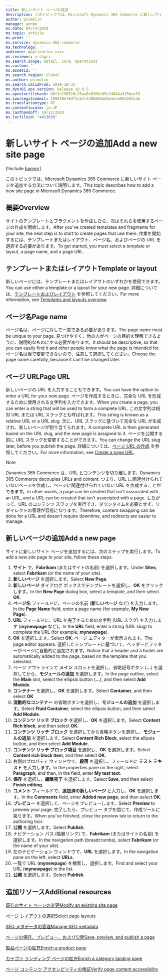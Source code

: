 ```yaml
---
title: 新しいサイト ページの追加
description: このトピックでは、Microsoft Dynamics 365 Commerce に新しいサイト ページを追加する方法について説明します。
author: psimolin
manager: annbe
ms.date: 04/14/2020
ms.topic: article
ms.prod: ''
ms.service: dynamics-365-commerce
ms.technology: ''
audience: Application user
ms.reviewer: v-chgri
ms.search.scope: Retail, Core, Operations
ms.custom: ''
ms.assetid: ''
ms.search.region: Global
ms.author: psimolin
ms.search.validFrom: 2019-10-31
ms.dyn365.ops.version: Release 10.0.5
ms.openlocfilehash: b0f1e290526c25aa6e6300c65e24044a325bee53
ms.sourcegitcommit: 199848e78df5cb7c439b001bdbe1ece963593cdb
ms.translationtype: HT
ms.contentlocale: ja-JP
ms.lasthandoff: 10/13/2020
ms.locfileid: "4413699"
---
```

# <a name="add-a-new-site-page"></a><span data-ttu-id="86674-103">新しいサイト ページの追加</span><span class="sxs-lookup"><span data-stu-id="86674-103">Add a new site page</span></span>


[!include [banner](includes/banner.md)]

<span data-ttu-id="86674-104">このトピックでは、Microsoft Dynamics 365 Commerce に新しいサイト ページを追加する方法について説明します。</span><span class="sxs-lookup"><span data-stu-id="86674-104">This topic describes how to add a new site page in Microsoft Dynamics 365 Commerce.</span></span>

## <a name="overview"></a><span data-ttu-id="86674-105">概要</span><span class="sxs-lookup"><span data-stu-id="86674-105">Overview</span></span>

<span data-ttu-id="86674-106">サイトのテンプレートとフラグメントを作成したら、次はそれらを使用するページの作成を開始します。</span><span class="sxs-lookup"><span data-stu-id="86674-106">After you've created templates and fragments for your site, the next step is to start to create pages that use them.</span></span> <span data-ttu-id="86674-107">作業を開始するには、テンプレートまたはレイアウト、ページ名、およびページの URL を選択する必要があります。</span><span class="sxs-lookup"><span data-stu-id="86674-107">To get started, you must select a template or layout, a page name, and a page URL.</span></span>

## <a name="template-or-layout"></a><span data-ttu-id="86674-108">テンプレートまたはレイアウト</span><span class="sxs-lookup"><span data-stu-id="86674-108">Template or layout</span></span>

<span data-ttu-id="86674-109">新しいページには、テンプレートまたはレイアウトのいずれかを使用できます。</span><span class="sxs-lookup"><span data-stu-id="86674-109">You can use either a template or a layout for your new page.</span></span> <span data-ttu-id="86674-110">詳細については、[テンプレートおよびレイアウト](templates-layouts-overview.md) を参照してください。</span><span class="sxs-lookup"><span data-stu-id="86674-110">For more information, see [Templates and layouts overview](templates-layouts-overview.md).</span></span>

## <a name="page-name"></a><span data-ttu-id="86674-111">ページ名</span><span class="sxs-lookup"><span data-stu-id="86674-111">Page name</span></span>

<span data-ttu-id="86674-112">ページ名は、ページに対して一意である必要があります。</span><span class="sxs-lookup"><span data-stu-id="86674-112">The page name must be unique to your page.</span></span> <span data-ttu-id="86674-113">見つけやすく、他の人がページの目的を理解できるように、説明的なものにする必要があります。</span><span class="sxs-lookup"><span data-stu-id="86674-113">It should be descriptive, so that you can easily find it and other people know what the page is intended for.</span></span> <span data-ttu-id="86674-114">ページ名は後で変更できないので、注意して選択してください。</span><span class="sxs-lookup"><span data-stu-id="86674-114">Choose the page name carefully, because it can't be changed later.</span></span>

## <a name="page-url"></a><span data-ttu-id="86674-115">ページ URL</span><span class="sxs-lookup"><span data-stu-id="86674-115">Page URL</span></span>

<span data-ttu-id="86674-116">新しいページの URL を入力することもできます。</span><span class="sxs-lookup"><span data-stu-id="86674-116">You can have the option to enter a URL for your new page.</span></span> <span data-ttu-id="86674-117">ページを作成するときに、完全な URL を形成するために使用される文字列を入力できます。</span><span class="sxs-lookup"><span data-stu-id="86674-117">When you create a page, you can enter a string that will be used to form a complete URL.</span></span> <span data-ttu-id="86674-118">この文字列は相対 URL または URL スラッグとも呼ばれます。</span><span class="sxs-lookup"><span data-stu-id="86674-118">This string is known as a relative URL or a URL slug.</span></span> <span data-ttu-id="86674-119">次に、URL スラッグに基づいて完全な URL が生成され、新しいページが割り当てられます。</span><span class="sxs-lookup"><span data-stu-id="86674-119">A complete URL is then generated based on the URL slug, and the new page is assigned to it.</span></span> <span data-ttu-id="86674-120">ページを公開する前に URL スラッグを変更することができます。</span><span class="sxs-lookup"><span data-stu-id="86674-120">You can change the URL slug later, before you publish the page.</span></span> <span data-ttu-id="86674-121">詳細については、[ページ URL の作成](create-page-URL.md) を参照してください。</span><span class="sxs-lookup"><span data-stu-id="86674-121">For more information, see [Create a page URL](create-page-URL.md).</span></span>

> [!NOTE]
> <span data-ttu-id="86674-122">Dynamics 365 Commerce は、URL とコンテンツを切り離します。</span><span class="sxs-lookup"><span data-stu-id="86674-122">Dynamics 365 Commerce decouples URLs and content.</span></span> <span data-ttu-id="86674-123">つまり、URL に関連付けられていないページを作成し、ページに関連付けられていない URL を作成することができます。</span><span class="sxs-lookup"><span data-stu-id="86674-123">In other words, a page can be created that isn't associated with an URL, and a URL can be created that isn't associated with a page.</span></span> <span data-ttu-id="86674-124">したがって、URL のコンテンツ スワップを実行でき、ダウンタイムを必要とせず、リダイレクトの管理が容易になります。</span><span class="sxs-lookup"><span data-stu-id="86674-124">Therefore, content swapping can be done for a URL and doesn't require downtime, and redirects are easier to manage.</span></span>

## <a name="add-a-new-page"></a><span data-ttu-id="86674-125">新しいページの追加</span><span class="sxs-lookup"><span data-stu-id="86674-125">Add a new page</span></span>

<span data-ttu-id="86674-126">サイトに新しいサイト ページを追加するには、次のステップを実行します。</span><span class="sxs-lookup"><span data-stu-id="86674-126">To add a new site page to your site, follow these steps.</span></span>

1. <span data-ttu-id="86674-127">**サイト** で、**Fabrikam** (またはサイトの名前) を選択します。</span><span class="sxs-lookup"><span data-stu-id="86674-127">Under **Sites**, select **Fabrikam** (or the name of your site).</span></span>
1. <span data-ttu-id="86674-128">**新しいページ** を選択します。</span><span class="sxs-lookup"><span data-stu-id="86674-128">Select **New Page**.</span></span>
1. <span data-ttu-id="86674-129">**新しいページ** ダイアログ ボックスでテンプレートを選択し、**OK** をクリックします。</span><span class="sxs-lookup"><span data-stu-id="86674-129">In the **New Page** dialog box, select a template, and then select **OK**.</span></span>
1. <span data-ttu-id="86674-130">**ページ名** フィールドに、ページの名前 (**新しいページ** など) を入力します。</span><span class="sxs-lookup"><span data-stu-id="86674-130">In the **Page Name** field, enter a page name (for example, **My New Page**).</span></span>
1. <span data-ttu-id="86674-131">**URL** フィールドに、URL を完了するための文字列 (URL スラグ) を入力します (**mynewpage** など)。</span><span class="sxs-lookup"><span data-stu-id="86674-131">In the **URL** field, enter a string (URL slug) to complete the URL (for example, **mynewpage**).</span></span>
1. <span data-ttu-id="86674-132">**OK** を選択します。</span><span class="sxs-lookup"><span data-stu-id="86674-132">Select **OK**.</span></span> <span data-ttu-id="86674-133">ページ エディターが表示されます。</span><span class="sxs-lookup"><span data-stu-id="86674-133">The page editor appears.</span></span> <span data-ttu-id="86674-134">選択したテンプレートに基づいて、ヘッダーとフッターがページに自動的に追加されます。</span><span class="sxs-lookup"><span data-stu-id="86674-134">Notice that a header and a footer are automatically added to the page, based on the template that you selected.</span></span>
1. <span data-ttu-id="86674-135">ページ アウトラインで **メイン** スロットを選択し、省略記号ボタン (**...**) を選択してから、**モジュールの追加** を選択します。</span><span class="sxs-lookup"><span data-stu-id="86674-135">In the page outline, select the **Main** slot, select the ellipsis button (**...**), and then select **Add Module**.</span></span>
1. <span data-ttu-id="86674-136">**コンテナー** を選択し、**OK** を選択します。</span><span class="sxs-lookup"><span data-stu-id="86674-136">Select **Container**, and then select **OK**</span></span>
1. <span data-ttu-id="86674-137">**流動的なコンテナー** の省略ボタンを選択し、**モジュールの追加** を選択します。</span><span class="sxs-lookup"><span data-stu-id="86674-137">Select **Fluid Container**, select the ellipsis button, and then select **Add Module**.</span></span>
1. <span data-ttu-id="86674-138">**コンテンツ リッチ ブロック** を選択し、**OK** を選択します。</span><span class="sxs-lookup"><span data-stu-id="86674-138">Select **Content Rich block**, and then select **OK**.</span></span>
1. <span data-ttu-id="86674-139">**コンテンツ リッチ ブロック** を選択してから省略ボタンを選択し、**モジュールの追加** を選択します。</span><span class="sxs-lookup"><span data-stu-id="86674-139">Select **Content Rich Block**, select the ellipsis button, and then select **Add Module**.</span></span>
1. <span data-ttu-id="86674-140">**コンテンツ リッチ ブロック項目** を選択し、**OK** を選択します。</span><span class="sxs-lookup"><span data-stu-id="86674-140">Select **Content rich block item**, and then select **OK**.</span></span>
1. <span data-ttu-id="86674-141">右側のプロパティ ウィンドウで、**段落** を選択し、フィールドに **テスト テキスト** を入力します。</span><span class="sxs-lookup"><span data-stu-id="86674-141">In the properties pane on the right, select **Paragraph**, and then, in the field, enter **My test text**.</span></span>
1. <span data-ttu-id="86674-142">**保存** を選択し、**編集完了** を選択します。</span><span class="sxs-lookup"><span data-stu-id="86674-142">Select **Save**, and then select **Finish editing**.</span></span>
1. <span data-ttu-id="86674-143">**コメント** フィールドで、**追加済の新しいページ** と入力し、**OK** を選択します。</span><span class="sxs-lookup"><span data-stu-id="86674-143">In the **Comments** field, enter **Added new page**, and then select **OK**.</span></span>
1. <span data-ttu-id="86674-144">**プレビュー** を選択して、ページをプレビューします。</span><span class="sxs-lookup"><span data-stu-id="86674-144">Select **Preview** to preview your page.</span></span> <span data-ttu-id="86674-145">完了したら、プレビュー タブを閉じて、作成ツールに戻ります。</span><span class="sxs-lookup"><span data-stu-id="86674-145">When you've finished, close the preview tab to return to the authoring tool.</span></span>
1. <span data-ttu-id="86674-146">**公開** を選択します。</span><span class="sxs-lookup"><span data-stu-id="86674-146">Select **Publish**.</span></span>
1. <span data-ttu-id="86674-147">ナビゲーション パス (階層リンク) で、**Fabrikam** (またはサイトの名前) を選択します。</span><span class="sxs-lookup"><span data-stu-id="86674-147">In the navigation path (breadcrumbs), select **Fabrikam** (or the name of your site).</span></span>
1. <span data-ttu-id="86674-148">左のナビゲーション ウィンドウで、**URL** を選択します。</span><span class="sxs-lookup"><span data-stu-id="86674-148">In the navigation pane on the left, select **URLs**.</span></span>
1. <span data-ttu-id="86674-149">一覧で URL (**mynewpage**) を検索し、選択します。</span><span class="sxs-lookup"><span data-stu-id="86674-149">Find and select your URL (**mynewpage**) in the list.</span></span>
1. <span data-ttu-id="86674-150">**公開** を選択します。</span><span class="sxs-lookup"><span data-stu-id="86674-150">Select **Publish**.</span></span>

## <a name="additional-resources"></a><span data-ttu-id="86674-151">追加リソース</span><span class="sxs-lookup"><span data-stu-id="86674-151">Additional resources</span></span>

[<span data-ttu-id="86674-152">既存のサイト ページの変更</span><span class="sxs-lookup"><span data-stu-id="86674-152">Modify an existing site page</span></span>](modify-existing-page.md)

[<span data-ttu-id="86674-153">ページ レイアウトの選択</span><span class="sxs-lookup"><span data-stu-id="86674-153">Select page layouts</span></span>](select-page-layouts.md)

[<span data-ttu-id="86674-154">SEO メタデータの管理</span><span class="sxs-lookup"><span data-stu-id="86674-154">Manage SEO metadata</span></span>](manage-seo-metadata.md)

[<span data-ttu-id="86674-155">ページの保存、プレビュー、および公開</span><span class="sxs-lookup"><span data-stu-id="86674-155">Save, preview, and publish a page</span></span>](save-preview-publish-page.md)

[<span data-ttu-id="86674-156">製品ページの拡充</span><span class="sxs-lookup"><span data-stu-id="86674-156">Enrich a product page</span></span>](enrich-product-page.md)

[<span data-ttu-id="86674-157">カテゴリ ランディング ページの拡充</span><span class="sxs-lookup"><span data-stu-id="86674-157">Enrich a category landing page</span></span>](enrich-category-page.md)

[<span data-ttu-id="86674-158">ページ コンテンツ アクセシビリティの検証</span><span class="sxs-lookup"><span data-stu-id="86674-158">Verify page content accessibility</span></span>](verify-accessibility.md)
